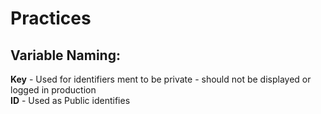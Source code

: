 # Practices
## Variable Naming:
**Key** - Used for identifiers ment to be private - should not be displayed or logged in production  
**ID** - Used as Public identifies
